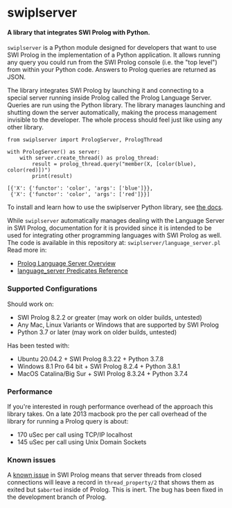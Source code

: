 # swiplserver
#### A library that integrates SWI Prolog with Python.

`swiplserver` is a Python module designed for developers that want to use SWI Prolog in the implementation of a Python application. It allows running any query you could run from the SWI Prolog console (i.e. the "top level") from within your Python code. Answers to Prolog queries are returned as JSON.

The library integrates SWI Prolog by launching it and connecting to a special server running inside Prolog called the Prolog Language Server. Queries are run using the Python library. The library manages launching and shutting down the server automatically, making the process management invisible to the developer.  The whole process should feel just like using any other library.

~~~
from swiplserver import PrologServer, PrologThread

with PrologServer() as server:
    with server.create_thread() as prolog_thread:
        result = prolog_thread.query("member(X, [color(blue), color(red)])")
        print(result)

[{'X': {'functor': 'color', 'args': ['blue']}},
 {'X': {'functor': 'color', 'args': ['red']}}]
~~~

To install and learn how to use the swiplserver Python library, see [the docs](https://blog.inductorsoftware.com/swiplserver/swiplserver/prologserver.html).

While `swiplserver` automatically manages dealing with the Language Server in SWI Prolog, documentation for it is provided since it is intended to be used for integrating other programming languages with SWI Prolog as well. The code is available in this repository at: `swiplserver/language_server.pl`  Read more in:
- [Prolog Language Server Overview](https://blog.inductorsoftware.com/swiplserver/language_server/language_server_overview_doc.html)
- [language_server Predicates Reference](https://blog.inductorsoftware.com/swiplserver/language_server/language_server.html)

### Supported Configurations
Should work on:
- SWI Prolog 8.2.2 or greater (may work on older builds, untested)
- Any Mac, Linux Variants or Windows that are supported by SWI Prolog
- Python 3.7 or later (may work on older builds, untested)

Has been tested with:
- Ubuntu 20.04.2 + SWI Prolog 8.3.22 + Python 3.7.8
- Windows 8.1 Pro 64 bit + SWI Prolog 8.2.4 + Python 3.8.1
- MacOS Catalina/Big Sur + SWI Prolog 8.3.24 + Python 3.7.4

### Performance
If you're interested in rough performance overhead of the approach this library takes.  On a late 2013 macbook pro the per call overhead of the library for running a Prolog query is about:
- 170 uSec per call using TCP/IP localhost
- 145 uSec per call using Unix Domain Sockets

### Known issues
A [known issue](https://github.com/SWI-Prolog/swipl-devel/issues/852) in SWI Prolog means that server threads from closed connections will leave a record in `thread_property/2` that shows them as exited but `$aborted` inside of Prolog. This is inert. The bug has been fixed in the development branch of Prolog.
